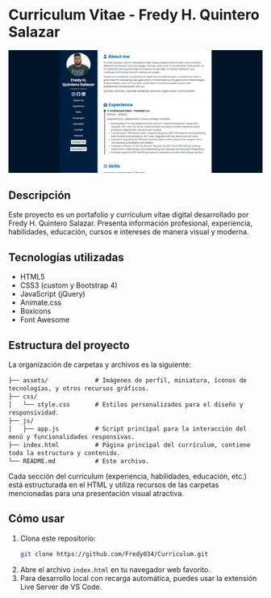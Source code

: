 # Curriculum Vitae - Fredy H. Quintero Salazar

![Vista previa](./assets/curriculum-thumbnail.jpg)

## Descripción

Este proyecto es un portafolio y currículum vitae digital desarrollado por Fredy H. Quintero Salazar. Presenta información profesional, experiencia, habilidades, educación, cursos e intereses de manera visual y moderna.

## Tecnologías utilizadas

- HTML5
- CSS3 (custom y Bootstrap 4)
- JavaScript (jQuery)
- Animate.css
- Boxicons
- Font Awesome

## Estructura del proyecto

La organización de carpetas y archivos es la siguiente:

```
├── assets/             # Imágenes de perfil, miniatura, íconos de tecnologías, y otros recursos gráficos.
├── css/
│   └── style.css       # Estilos personalizados para el diseño y responsividad.
├── js/
│   ├── app.js          # Script principal para la interacción del menú y funcionalidades responsivas.
├── index.html          # Página principal del currículum, contiene toda la estructura y contenido.
└── README.md           # Este archivo.
```

Cada sección del currículum (experiencia, habilidades, educación, etc.) está estructurada en el HTML y utiliza recursos de las carpetas mencionadas para una presentación visual atractiva.

## Cómo usar

1. Clona este repositorio:
   ```bash
   git clone https://github.com/Fredy034/Curriculum.git
   ```
2. Abre el archivo `index.html` en tu navegador web favorito.
3. Para desarrollo local con recarga automática, puedes usar la extensión Live Server de VS Code.
